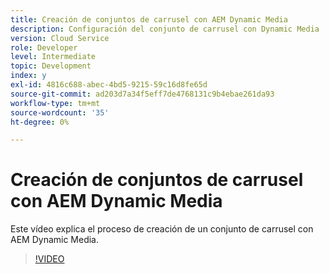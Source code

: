 ```yaml
---
title: Creación de conjuntos de carrusel con AEM Dynamic Media
description: Configuración del conjunto de carrusel con Dynamic Media
version: Cloud Service
role: Developer
level: Intermediate
topic: Development
index: y
exl-id: 4816c688-abec-4bd5-9215-59c16d8fe65d
source-git-commit: ad203d7a34f5eff7de4768131c9b4ebae261da93
workflow-type: tm+mt
source-wordcount: '35'
ht-degree: 0%

---
```


# Creación de conjuntos de carrusel con AEM Dynamic Media

Este vídeo explica el proceso de creación de un conjunto de carrusel con AEM Dynamic Media.

>[!VIDEO](https://video.tv.adobe.com/v/335380?quality=9&learn=on)
